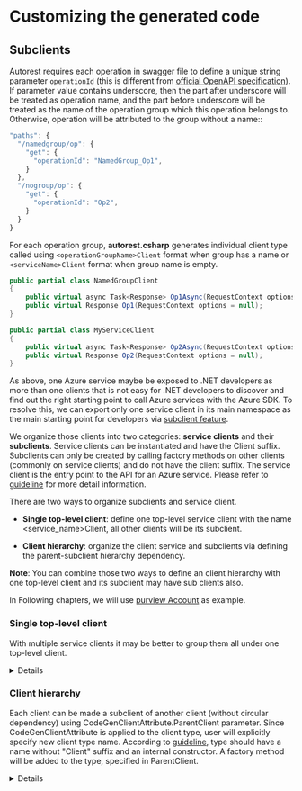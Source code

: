 # Customizing the generated code

## Subclients

Autorest requires each operation in swagger file to define a unique string parameter `operationId` (this is different from [official OpenAPI specification](https://swagger.io/docs/specification/paths-and-operations/#operationId)). If parameter value contains underscore, then the part after underscore will be treated as operation name, and the part before underscore will be treated as the name of the operation group which this operation belongs to. Otherwise, operation will be attributed to the group without a name::

```js
"paths": {
  "/namedgroup/op": {
    "get": {
      "operationId": "NamedGroup_Op1",
    }
  },
  "/nogroup/op": {
    "get": {
      "operationId": "Op2",
    }
  }
}
```

For each operation group, **autorest.csharp** generates individual client type called using `<operationGroupName>Client` format when group has a name or `<serviceName>Client` format when group name is empty.

```cs
public partial class NamedGroupClient
{
    public virtual async Task<Response> Op1Async(RequestContext options = null);
    public virtual Response Op1(RequestContext options = null);
}
```

```cs
public partial class MyServiceClient
{
    public virtual async Task<Response> Op2Async(RequestContext options = null);
    public virtual Response Op2(RequestContext options = null);
}
```

As above, one Azure service maybe be exposed to .NET developers as more than one clients that is not easy for .NET developers to discover and find out the right starting point to call Azure services with the Azure SDK. To resolve this, we can export only one service client in its main namespace as the main starting point for developers via [subclient feature](https://azure.github.io/azure-sdk/dotnet_introduction.html#dotnet-subclients).

We organize those clients into two categories: **service clients** and their **subclients**. Service clients can be instantiated and have the Client suffix. Subclients can only be created by calling factory methods on other clients (commonly on service clients) and do not have the client suffix. The service client is the entry point to the API for an Azure service. Please refer to [guideline](https://azure.github.io/azure-sdk/dotnet_introduction.html#dotnet-subclients) for more detail information.

There are two ways to organize subclients and service client.

- **Single top-level client**: define one top-level service client with the name <service_name>Client, all other clients will be its subclient.

- **Client hierarchy**: organize the client service and subclients via defining the parent-subclient hierarchy dependency.

**Note**: You can combine those two ways to define an client hierarchy with one top-level client and its subclient may have sub clients also.

In Following chapters, we will use [purview Account](https://github.com/Azure/azure-rest-api-specs/blob/b2bddfe2e59b5b14e559e0433b6e6d057bcff95d/specification/purview/data-plane/Azure.Analytics.Purview.Account/preview/2019-11-01-preview/account.json) as example.

### Single top-level client

With multiple service clients it may be better to group them all under one top-level client.

<details>

**Generate Code, and generated code is:**

``` C#
//Generated\AccountsClient.cs
namespace Azure.Analytics.Purview.Account
{
    public partial class AccountsClient
    {
        public AccountsClient(string endpoint, TokenCredential credential, PurviewAccountClientOptions options = null){}
    }
}

//Generated\CollectionsClient.cs
namespace Azure.Analytics.Purview.Account
{
    public partial class CollectionsClient
    {
        public CollectionsClient(string endpoint, TokenCredential credential, PurviewAccountClientOptions options = null){}
    }
}

//Generated\ResourceSetRulesClient.cs
namespace Azure.Analytics.Purview.Account
{
    public partial class ResourceSetRulesClient
    {
        public ResourceSetRulesClient(string endpoint, TokenCredential credential, PurviewAccountClientOptions options = null){}
    }
}
```

**Add customize configuration:**

Add `single-top-level-client: true` in the autorest configuration.

``` md
### AutoRest Configuration
> see https://aka.ms/autorest

``` yaml
title: PurviewAccount
namespace: Azure.Analytics.Purview.Account
input-file: $(this-folder)/account.json
data-plane: true
security: AzureKey
security-header-name: Fake-Subscription-Key
single-top-level-client: true
```

**Regenerate the code, and Generated code after:**

``` diff
//Add Top-level-client as service client, Generated\PurviewAccountClient.cs
namespace Azure.Analytics.Purview.Account
{
+   public partial class PurviewAccountClient
    {
        private static readonly string[] AuthorizationScopes = new string[] { "https://purview.azure.net/.default" };
        private readonly TokenCredential _tokenCredential;
        private readonly HttpPipeline _pipeline;

        /// <summary> The ClientDiagnostics is used to provide tracing support for the client library. </summary>
        internal ClientDiagnostics ClientDiagnostics { get; }

        /// <summary> The HTTP pipeline for sending and receiving REST requests and responses. </summary>
        public virtual HttpPipeline Pipeline => _pipeline;

        /// <summary> Initializes a new instance of PurviewAccountClient for mocking. </summary>
        protected PurviewAccountClient()
        {
        }

        /// <summary> Initializes a new instance of PurviewAccountClient. </summary>
        /// <param name="credential"> A credential used to authenticate to an Azure Service. </param>
        /// <param name="options"> The options for configuring the client. </param>
        /// <exception cref="ArgumentNullException"> <paramref name="credential"/> is null. </exception>
        public PurviewAccountClient(TokenCredential credential, PurviewAccountClientOptions options = null)
        {
            Argument.AssertNotNull(credential, nameof(credential));
            options ??= new PurviewAccountClientOptions();

            ClientDiagnostics = new ClientDiagnostics(options);
            _tokenCredential = credential;
            _pipeline = HttpPipelineBuilder.Build(options, Array.Empty<HttpPipelinePolicy>(), new HttpPipelinePolicy[] { new BearerTokenAuthenticationPolicy(_tokenCredential, AuthorizationScopes) }, new ResponseClassifier());
        }

        /// <summary> Initializes a new instance of Accounts. </summary>
        /// <param name="endpoint"> The account endpoint of your Purview account. Example: https://{accountName}.purview.azure.com/account/. </param>
        /// <param name="apiVersion"> Api Version. </param>
        /// <exception cref="ArgumentNullException"> <paramref name="endpoint"/> or <paramref name="apiVersion"/> is null. </exception>
        public virtual Accounts GetAccountsClient(string endpoint, string apiVersion = "2019-11-01-preview")
        {
            Argument.AssertNotNull(endpoint, nameof(endpoint));
            Argument.AssertNotNull(apiVersion, nameof(apiVersion));

            return new Accounts(ClientDiagnostics, _pipeline, _tokenCredential, endpoint, apiVersion);
        }

        /// <summary> Initializes a new instance of Collections. </summary>
        /// <param name="endpoint"> The account endpoint of your Purview account. Example: https://{accountName}.purview.azure.com/account/. </param>
        /// <param name="apiVersion"> Api Version. </param>
        /// <exception cref="ArgumentNullException"> <paramref name="endpoint"/> or <paramref name="apiVersion"/> is null. </exception>
        public virtual Collections GetCollectionsClient(string endpoint, string apiVersion = "2019-11-01-preview")
        {
            Argument.AssertNotNull(endpoint, nameof(endpoint));
            Argument.AssertNotNull(apiVersion, nameof(apiVersion));

            return new Collections(ClientDiagnostics, _pipeline, _tokenCredential, endpoint, apiVersion);
        }

        /// <summary> Initializes a new instance of ResourceSetRules. </summary>
        /// <param name="endpoint"> The account endpoint of your Purview account. Example: https://{accountName}.purview.azure.com/account/. </param>
        /// <param name="apiVersion"> Api Version. </param>
        /// <exception cref="ArgumentNullException"> <paramref name="endpoint"/> or <paramref name="apiVersion"/> is null. </exception>
        public virtual ResourceSetRules GetResourceSetRulesClient(string endpoint, string apiVersion = "2019-11-01-preview")
        {
            Argument.AssertNotNull(endpoint, nameof(endpoint));
            Argument.AssertNotNull(apiVersion, nameof(apiVersion));

            return new ResourceSetRules(ClientDiagnostics, _pipeline, _tokenCredential, endpoint, apiVersion);
        }
    }
}

// SubClient: Accounts Generated\Accounts.cs
namespace Azure.Analytics.Purview.Account
{
-   public partial class AccountsClient
+   public partial class Accounts
    {
-       protected AccountsClient(){}
+       protected Accounts(){}
-       public AccountsClient(string endpoint, TokenCredential credential, PurviewAccountClientOptions options = null){}
+       internal Accounts(ClientDiagnostics clientDiagnostics, HttpPipeline pipeline, TokenCredential tokenCredential, string endpoint, string apiVersion)
    }
}

//subclient: Collections Generated\Collections.cs
namespace Azure.Analytics.Purview.Account
{
-   public partial class CollectionsClient
+   public partial class Collections
    {
-       protected CollectionsClient()
+       protected Collections()
-       public CollectionsClient(string endpoint, TokenCredential credential, PurviewAccountClientOptions options = null){}
+       internal Collections(ClientDiagnostics clientDiagnostics, HttpPipeline pipeline, TokenCredential tokenCredential, string endpoint, string apiVersion) {}
    }
}

//subclient: ResourceSetRules Generated\ResourceSetRules.cs
namespace Azure.Analytics.Purview.Account
{
-   public partial class ResourceSetRulesClient
+   public partial class ResourceSetRules
    {
-       protected ResourceSetRulesClient()
+       protected ResourceSetRules()
-       public ResourceSetRulesClient(string endpoint, TokenCredential credential, PurviewAccountClientOptions options = null){}
+       internal ResourceSetRules(ClientDiagnostics clientDiagnostics, HttpPipeline pipeline, TokenCredential tokenCredential, string endpoint, string apiVersion) {}
    }
}

```

</details>

### Client hierarchy

Each client can be made a subclient of another client (without circular dependency) using CodeGenClientAttribute.ParentClient parameter.
Since CodeGenClientAttribute is applied to the client type, user will explicitly specify new client type name. According to [guideline](https://azure.github.io/azure-sdk/dotnet_introduction.html#dotnet-subclients), type should have a name without "Client" suffix and an internal constructor. A factory method will be added to the type, specified in ParentClient.

<details>

**Generate Code, and Generated code is:**

``` C#
//Generated\AccountsClient.cs
namespace Azure.Analytics.Purview.Account
{
    public partial class AccountsClient
    {
        public AccountsClient(string endpoint, TokenCredential credential, PurviewAccountClientOptions options = null){}
    }
}

//Generated\CollectionsClient.cs
namespace Azure.Analytics.Purview.Account
{
    public partial class CollectionsClient
    {
        public CollectionsClient(string endpoint, TokenCredential credential, PurviewAccountClientOptions options = null){}
    }
}

//Generated\ResourceSetRulesClient.cs
namespace Azure.Analytics.Purview.Account
{
    public partial class ResourceSetRulesClient
    {
        public ResourceSetRulesClient(string endpoint, TokenCredential credential, PurviewAccountClientOptions options = null){}
    }
}
```

**Add client hierarchy customization (Customizations.cs):**

```C#

//Customizations.cs
using Azure.Core;

namespace Azure.Analytics.Purview.Account
{
    [CodeGenClient("CollectionsClient", ParentClient = typeof(AccountsClient))]
    public partial class Collections { }
    [CodeGenClient("ResourceSetRulesClient", ParentClient = typeof(AccountsClient))]
    public partial class ResourceSetRules { }
}
```

**Regenerate code, and Generated code after:**

```diff
namespace Azure.Analytics.Purview.Account
{
-   public partial class PurviewAccountClientOptions : ClientOptions
+   public partial class AccountsClientOptions : ClientOptions
}
//Promote Parent client to service client: AccountsClient Generated\AccountsClient.cs
namespace Azure.Analytics.Purview.Account
{
    public partial class AccountsClient
    {
-        public AccountsClient(string endpoint, TokenCredential credential, PurviewAccountClientOptions options = null){}
+        public AccountsClient(string endpoint, TokenCredential credential, AccountsClientOptions options = null){}

+
+        /// <summary> Initializes a new instance of Client2. </summary>
+        public virtual Collections GetCollectionsClient()
+        { }
+
+        public virtual ResourceSetRules GetResourceSetRulesClient()
+        { }
    }
}

//Subclient: Collections Generated\Collections.cs
namespace Azure.Analytics.Purview.Account
{
-   public partial class CollectionsClient
+   public partial class Collections
    {
-       protected CollectionsClient(){}
+       protected Collections(){}
-       public CollectionsClient(string endpoint, TokenCredential credential, PurviewAccountClientOptions options = null){}
+       internal Collections(ClientDiagnostics clientDiagnostics, HttpPipeline pipeline, TokenCredential tokenCredential, string endpoint, string apiVersion){}
    }
}

//Subclient: ResourceSetRules Generated\ResourceSetRules.cs
namespace Azure.Analytics.Purview.Account
{
-   public partial class ResourceSetRulesClient
+   public partial class ResourceSetRules
    {
-       protected ResourceSetRulesClient(){}
+       protected ResourceSetRules(){}
-       public ResourceSetRulesClient(string endpoint, TokenCredential credential, PurviewAccountClientOptions options = null){}
+       internal ResourceSetRules(ClientDiagnostics clientDiagnostics, HttpPipeline pipeline, TokenCredential tokenCredential, string endpoint, string apiVersion){}
    }
}

```

</details>
